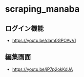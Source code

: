 # scraping_manaba

## ログイン機能
- https://youtu.be/dam0GPOAvVI

## 編集画面
- https://youtu.be/jP7p2okKdJA
